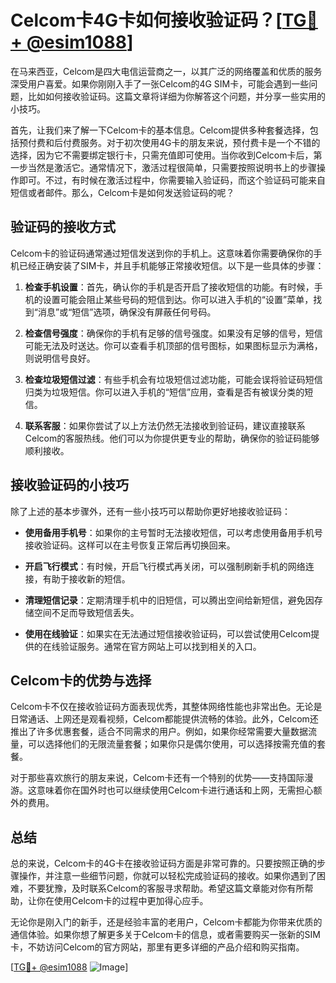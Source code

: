 # Celcom卡4G卡如何接收验证码？[[TG💪+ @esim1088](https://t.me/s/esim1088)]

在马来西亚，Celcom是四大电信运营商之一，以其广泛的网络覆盖和优质的服务深受用户喜爱。如果你刚刚入手了一张Celcom的4G SIM卡，可能会遇到一些问题，比如如何接收验证码。这篇文章将详细为你解答这个问题，并分享一些实用的小技巧。

首先，让我们来了解一下Celcom卡的基本信息。Celcom提供多种套餐选择，包括预付费和后付费服务。对于初次使用4G卡的朋友来说，预付费卡是一个不错的选择，因为它不需要绑定银行卡，只需充值即可使用。当你收到Celcom卡后，第一步当然是激活它。通常情况下，激活过程很简单，只需要按照说明书上的步骤操作即可。不过，有时候在激活过程中，你需要输入验证码，而这个验证码可能来自短信或者邮件。那么，Celcom卡是如何发送验证码的呢？

## 验证码的接收方式

Celcom卡的验证码通常通过短信发送到你的手机上。这意味着你需要确保你的手机已经正确安装了SIM卡，并且手机能够正常接收短信。以下是一些具体的步骤：

1. **检查手机设置**：首先，确认你的手机是否开启了接收短信的功能。有时候，手机的设置可能会阻止某些号码的短信到达。你可以进入手机的“设置”菜单，找到“消息”或“短信”选项，确保没有屏蔽任何号码。

2. **检查信号强度**：确保你的手机有足够的信号强度。如果没有足够的信号，短信可能无法及时送达。你可以查看手机顶部的信号图标，如果图标显示为满格，则说明信号良好。

3. **检查垃圾短信过滤**：有些手机会有垃圾短信过滤功能，可能会误将验证码短信归类为垃圾短信。你可以进入手机的“短信”应用，查看是否有被误分类的短信。

4. **联系客服**：如果你尝试了以上方法仍然无法接收到验证码，建议直接联系Celcom的客服热线。他们可以为你提供更专业的帮助，确保你的验证码能够顺利接收。

## 接收验证码的小技巧

除了上述的基本步骤外，还有一些小技巧可以帮助你更好地接收验证码：

- **使用备用手机号**：如果你的主号暂时无法接收短信，可以考虑使用备用手机号接收验证码。这样可以在主号恢复正常后再切换回来。

- **开启飞行模式**：有时候，开启飞行模式再关闭，可以强制刷新手机的网络连接，有助于接收新的短信。

- **清理短信记录**：定期清理手机中的旧短信，可以腾出空间给新短信，避免因存储空间不足而导致短信丢失。

- **使用在线验证**：如果实在无法通过短信接收验证码，可以尝试使用Celcom提供的在线验证服务。通常在官方网站上可以找到相关的入口。

## Celcom卡的优势与选择

Celcom卡不仅在接收验证码方面表现优秀，其整体网络性能也非常出色。无论是日常通话、上网还是观看视频，Celcom都能提供流畅的体验。此外，Celcom还推出了许多优惠套餐，适合不同需求的用户。例如，如果你经常需要大量数据流量，可以选择他们的无限流量套餐；如果你只是偶尔使用，可以选择按需充值的套餐。

对于那些喜欢旅行的朋友来说，Celcom卡还有一个特别的优势——支持国际漫游。这意味着你在国外时也可以继续使用Celcom卡进行通话和上网，无需担心额外的费用。

## 总结

总的来说，Celcom卡的4G卡在接收验证码方面是非常可靠的。只要按照正确的步骤操作，并注意一些细节问题，你就可以轻松完成验证码的接收。如果你遇到了困难，不要犹豫，及时联系Celcom的客服寻求帮助。希望这篇文章能对你有所帮助，让你在使用Celcom卡的过程中更加得心应手。

无论你是刚入门的新手，还是经验丰富的老用户，Celcom卡都能为你带来优质的通信体验。如果你想了解更多关于Celcom卡的信息，或者需要购买一张新的SIM卡，不妨访问Celcom的官方网站，那里有更多详细的产品介绍和购买指南。

[[TG💪+ @esim1088](https://t.me/s/esim1088) ![Image](https://i.postimg.cc/4NQfJmqS/Snipaste-2025-05-13-00-14-12.png)]